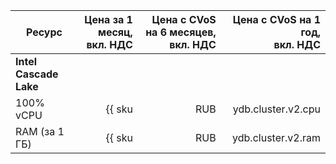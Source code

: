 
| Ресурс        | Цена за 1 месяц,<br>вкл. НДС                  | Цена с CVoS на 6 месяцев,<br>вкл. НДС                                           | Цена с CVoS на 1 год,<br>вкл. НДС                                               |
|---------------|----------------------------------------------:|--------------------------------------------------------------------------------:|--------------------------------------------------------------------------------:|
| **Intel Cascade Lake**                                                                                                                                                                                                            |
| 100% vCPU | {{ sku|RUB|ydb.cluster.v2.cpu|month|string }} | {{ sku|RUB|v1.commitment.selfcheckout.m6.ydb.cpu.c100.v2|month|string }} (-15%) | {{ sku|RUB|v1.commitment.selfcheckout.y1.ydb.cpu.c100.v2|month|string }} (-22%) |
| RAM (за 1 ГБ) | {{ sku|RUB|ydb.cluster.v2.ram|month|string }} | {{ sku|RUB|v1.commitment.selfcheckout.m6.ydb.ram.v2|month|string }} (-15%) | {{ sku|RUB|v1.commitment.selfcheckout.y1.ydb.ram.v2|month|string }} (-22%) |


